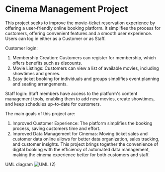 # Cinema Management Project

This project seeks to improve the movie-ticket reservation experience by offering a user-friendly online booking platform. It simplifies the process for customers, offering convenient features and a smooth user experience.
Users can log in either as a Customer or as Staff.

Customer login:
1.	Membership Creation: Customers can register for membership, which offers benefits such as discounts.
2.	Movie Listings: Customers can view a list of available movies, including showtimes and genres.
3.	Easy ticket booking for individuals and groups simplifies event planning and seating arrangements.

Staff login: 
Staff members have access to the platform's content management tools, enabling them to add new movies, create showtimes, and keep schedules up-to-date for customers.

The main goals of this project are:
1.	Improved Customer Experience: The platform simplifies the booking process, saving customers time and effort.
2.	Improved Data Management for Cinemas: Moving ticket sales and customer data online allows for better data organization, sales tracking, and customer insights.
This project brings together the convenience of digital booking with the efficiency of automated data management, making the cinema experience better for both customers and staff.

UML diagram
![UML (2)](https://github.com/user-attachments/assets/780dfa6a-53b5-4495-82af-f270cf43f957)



